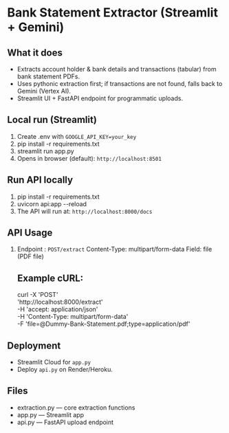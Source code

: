 # Bank Statement Extractor (Streamlit + Gemini)

## What it does
- Extracts account holder & bank details and transactions (tabular) from bank statement PDFs.
- Uses pythonic extraction first; if transactions are not found, falls back to Gemini (Vertex AI).
- Streamlit UI + FastAPI endpoint for programmatic uploads.

## Local run (Streamlit)
1. Create .env with `GOOGLE_API_KEY=your_key`
2. pip install -r requirements.txt
3. streamlit run app.py 
4. Opens in browser (default):
   `http://localhost:8501`


## Run API locally
1. pip install -r requirements.txt
2. uvicorn api:app --reload
3. The API will run at: `http://localhost:8000/docs` 

## API Usage
1. Endpoint : `POST/extract`
   Content-Type: multipart/form-data
   Field: file (PDF file)
   ## Example cURL:
   curl -X 'POST' \
    'http://localhost:8000/extract' \
    -H 'accept: application/json' \
    -H 'Content-Type: multipart/form-data' \
    -F 'file=@Dummy-Bank-Statement.pdf;type=application/pdf'

## Deployment
- Streamlit Cloud for `app.py`
- Deploy `api.py` on Render/Heroku.

## Files
- extraction.py — core extraction functions
- app.py — Streamlit app
- api.py — FastAPI upload endpoint
